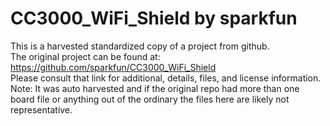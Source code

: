 
# CC3000_WiFi_Shield by sparkfun  
This is a harvested standardized copy of a project from github.  
The original project can be found at:  
https://github.com/sparkfun/CC3000_WiFi_Shield  
Please consult that link for additional, details, files, and license information.  
Note: It was auto harvested and if the original repo had more than one board file or anything out of the ordinary the files here are likely not representative.  
    